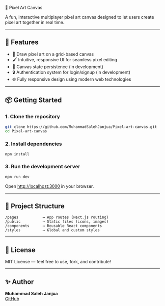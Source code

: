 🎨 Pixel Art Canvas

A fun, interactive multiplayer pixel art canvas designed to let users create pixel art together in real time.

---

## 🚀 Features

- 🎨 Draw pixel art on a grid-based canvas
- 🖌️ Intuitive, responsive UI for seamless pixel editing
- 💾 Canvas state persistence (in development)
- 🔒 Authentication system for login/signup (in development)
- 🌐 Fully responsive design using modern web technologies

---

## 📦 Getting Started

### 1. Clone the repository

```bash
git clone https://github.com/MuhammadSalehJanjua/Pixel-art-canvas.git
cd Pixel-art-canvas
```

### 2. Install dependencies

```bash
npm install
```

### 3. Run the development server

```bash
npm run dev
```

Open [http://localhost:3000](http://localhost:3000) in your browser.

---

## 📁 Project Structure

```
/pages           → App routes (Next.js routing)
/public          → Static files (icons, images)
/components      → Reusable React components
/styles          → Global and custom styles
```
---

## 📜 License

MIT License — feel free to use, fork, and contribute!

---

## ✨ Author

**Muhammad Saleh Janjua**  
[GitHub](https://github.com/MuhammadSalehJanjua)
```

